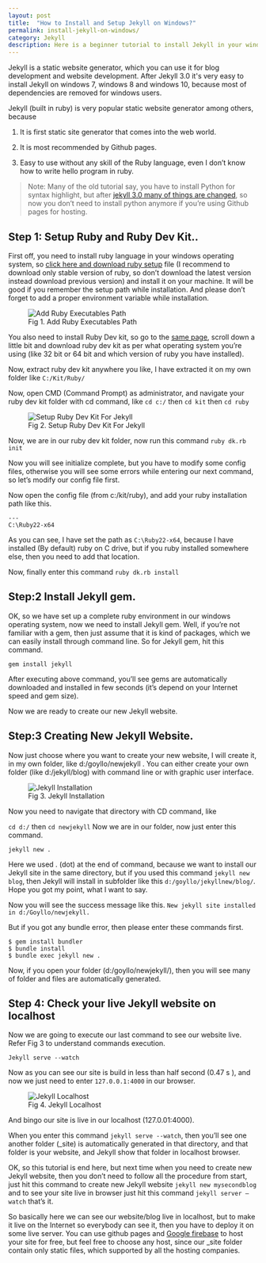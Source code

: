 ```yaml
---
layout: post
title:  "How to Install and Setup Jekyll on Windows?"
permalink: install-jekyll-on-windows/
category: Jekyll
description: Here is a beginner tutorial to install Jekyll in your windows system without any trouble.
---
```

Jekyll is a static website generator, which you can use it for blog development and website development. After Jekyll 3.0 it's very easy to install Jekyll on windows 7, windows 8 and windows 10, because most of dependencies are removed for windows users.

Jekyll (built in ruby) is very popular static website generator among others, because 

1) It is first static site generator that comes into the web world.

2) It is most recommended by Github pages.

3) Easy to use without any skill of the Ruby language, even I don’t know how to write hello program in ruby.

> Note: Many of  the old tutorial say, you have to install Python for syntax highlight, but after <a href="https://github.com/blog/2100-github-pages-now-faster-and-simpler-with-jekyll-3-0" rel="nofollow" target="_blank">jekyll 3.0 many of things are changed</a>, so now you don’t need to install python anymore if you’re using Github pages for hosting.
>

## Step 1: Setup Ruby and Ruby Dev Kit.. 

First off, you need to install ruby language in your windows operating system, so  <a href="http://rubyinstaller.org/downloads/" rel="nofollow" target="_blank">click here and download ruby setup</a> file (I recommend to download only stable version of ruby, so don’t download the latest version instead download previous version) and install it on your machine. It will be good if you remember the setup path while installation. And please don’t forget to add a proper environment variable while installation.

<figure>
 <img class="img-responsive" alt="Add Ruby Executables Path" src="https://cdn.goyllo.com/jekyll/Add-Ruby-Executables-path.png" />
  <figcaption>Fig 1. Add Ruby Executables Path</figcaption>
</figure>

You also need to install Ruby Dev kit, so go to the <a href="http://rubyinstaller.org/downloads/" rel="nofollow" target="_blank">same page</a>, scroll down a little bit and download ruby dev kit as per what operating system you’re using (like 32 bit or 64 bit and which version of ruby you have installed).

Now, extract ruby dev kit anywhere you like, I have extracted it on my own folder like `C:/Kit/Ruby/`

Now, open CMD (Command Prompt) as administrator, and navigate your ruby dev kit folder with cd command, like `cd c:/` then `cd kit` then `cd ruby`

<figure>
 <img class="img-responsive" alt="Setup Ruby Dev Kit For Jekyll" src="https://cdn.goyllo.com/jekyll/setup-ruby-dev-kit-for-jekyll.png" />
  <figcaption>Fig 2. Setup Ruby Dev Kit For Jekyll</figcaption>
</figure>

Now, we are in our ruby dev kit folder, now run this command 
`ruby dk.rb init`

Now you will see initialize complete, but you have to modify some config files, otherwise you will see some errors while entering our next command, so let’s modify our config file first.

Now open the config file (from c:/kit/ruby), and add your ruby installation path like this.

`---`<br/>
`C:\Ruby22-x64`


As you can see, I have set the path as `C:\Ruby22-x64`, because I have installed (By default) ruby on C drive, but if you ruby installed somewhere else, then you need to add that location.

Now, finally enter this command `ruby dk.rb install`

## Step:2 Install Jekyll gem.

OK, so we have set up a complete ruby environment in our windows operating system, now we need to install Jekyll gem. Well, if you’re not familiar with a gem, then just assume that it is kind of packages, which we can easily install through command line. So for Jekyll gem, hit this command.

`gem install jekyll`

After executing above command, you’ll see gems are automatically downloaded and installed in few seconds (it’s depend on your Internet speed and gem size).

Now we are ready to create our new Jekyll website.

## Step:3 Creating New Jekyll Website.

Now just choose where you want to create your new website, I will create it, in my own folder, like d:/goyllo/newjekyll . You can either create your own folder (like d:/jekyll/blog) with command line or with graphic user interface.

<figure>
 <img class="img-responsive" alt="Jekyll Installation" src="https://cdn.goyllo.com/jekyll/jekyll-installation.png" />
  <figcaption>Fig 3. Jekyll Installation</figcaption>
</figure>

Now you need to navigate that directory with CD command, like

`cd d:/` then `cd newjekyll`
Now we are in our folder, now just enter this command.

`jekyll new .`

Here we used . (dot) at the end of command, because we want to install our Jekyll site in the same directory, but if you used this command `jekyll new blog`, then Jekyll will install in subfolder like this `d:/goyllo/jekyllnew/blog/`. Hope you got my point, what I want to say.

Now you will see the success message like this. `New jekyll site installed in d:/Goyllo/newjekyll.`

But if you got any bundle error, then please enter these commands first.

	$ gem install bundler
	$ bundle install
	$ bundle exec jekyll new .

Now, if you open your folder (d:/goyllo/newjekyll/), then you will see many of folder and files are automatically generated.

## Step 4: Check your live Jekyll website on localhost ##

Now we are going to execute our last command to see our website live. Refer Fig 3 to understand commands execution.

`Jekyll serve --watch`

Now as you can see our site is build in less than half second (0.47 s ), and now we just need to enter `127.0.0.1:4000` in our browser.

<figure>
 <img class="img-responsive" alt="Jekyll Localhost" src="https://cdn.goyllo.com/jekyll/Jekyll-localhost.png" />
  <figcaption>Fig 4. Jekyll Localhost</figcaption>
</figure>

And bingo our site is live in our localhost (127.0.01:4000).

When you enter this command `jekyll serve --watch`, then you’ll see one another folder (_site) is automatically generated in that directory, and that folder is your website, and Jekyll show that folder in localhost browser.

OK, so this tutorial is end here, but next time when you need to create new Jekyll website, then you don’t need to follow all the procedure from start, just hit this command to create new Jekyll website `jekyll new mysecondblog` and to see your site live in browser just hit this command `jekyll server –watch` that’s it.

So basically here we can see our website/blog live in localhost, but to make it live on the Internet so everybody can see it, then you have to deploy it on some live server. You can use github pages and [Google firebase](/deploy-jekyll-to-google-firebase/) to host your site for free, but feel free to choose any host, since our _site folder contain only static files, which supported by all the hosting companies.